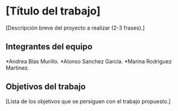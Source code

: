 # [Título del trabajo]

[Descripción breve del proyecto a realizar (2-3 frases).]

## Integrantes del equipo

*Andrea Blas Murillo.
*Alonso Sanchez Garcia.
*Marina Rodriguez Martinez.


## Objetivos del trabajo

[Lista de los objetivos que se persiguen con el trabajo propuesto.]
